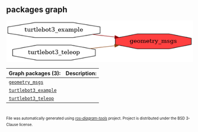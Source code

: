 <!--
File was automatically generated using 'ros-diagram-tools' project.
Project is distributed under the BSD 3-Clause license.
-->

## packages graph

[![geometry_msgs](geometry_msgs.png "geometry_msgs")](geometry_msgs.png)

| Graph packages (3): | Description: |
| ----------------------------------- | ------------ |
| [`geometry_msgs`](geometry_msgs.html) |  |
| [`turtlebot3_example`](turtlebot3_example.html) |  |
| [`turtlebot3_teleop`](turtlebot3_teleop.html) |  |


</br>
<font size="1">
File was automatically generated using <a href="https://github.com/anetczuk/ros-diagram-tools"><i>ros-diagram-tools</i></a> project.
Project is distributed under the BSD 3-Clause license.
</font>
